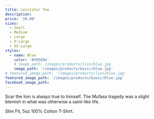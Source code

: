 ```yaml
---
title: Levitator Tee
description:
price: '20.00'
sizes:
  - Small
  - Medium
  - Large
  - X-Large
  - XX-Large
styles:
  - name: Blue
    color: '#39589e'
    # image_path: /images/products/lion/blue.jpg
    image_path: '/images/products/basic/blue.jpg'
# featured_image_path: '/images/products/lion/blue.jpg'
featured_image_path: '/images/products/basic/blue.jpg'
facebook_image_path:
---
```


Scar the lion is always true to himself. The Mufasa tragedy was a slight blemish in what was otherwise a saint-like life.

Slim Fit, 5oz 100% Cotton T-Shirt.